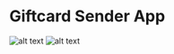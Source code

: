 # Giftcard Sender App

![alt text](https://i.imgur.com/r6KbRli.png " ")
![alt text](https://i.imgur.com/xmhPQHH.jpg " ")